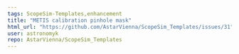 ```yaml
---
tags: ScopeSim-Templates,enhancement
title: "METIS calibration pinhole mask"
html_url: "https://github.com/AstarVienna/ScopeSim_Templates/issues/31"
user: astronomyk
repo: AstarVienna/ScopeSim_Templates
---
```



